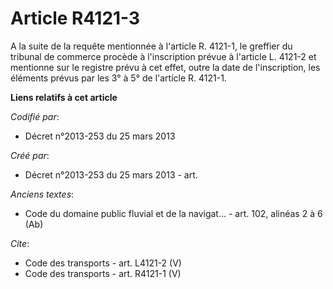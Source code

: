 # Article R4121-3

A la suite de la requête mentionnée à l'article R. 4121-1, le greffier du tribunal de commerce procède à l'inscription prévue
à l'article L. 4121-2 et mentionne sur le registre prévu à cet effet, outre la date de l'inscription, les éléments prévus par
les 3° à 5° de l'article R. 4121-1.

**Liens relatifs à cet article**

_Codifié par_:

  - Décret n°2013-253 du 25 mars 2013

_Créé par_:

  - Décret n°2013-253 du 25 mars 2013 - art.

_Anciens textes_:

  - Code du domaine public fluvial et de la navigat... - art. 102, alinéas 2 à 6 (Ab)

_Cite_:

  - Code des transports - art. L4121-2 (V)
  - Code des transports - art. R4121-1 (V)

